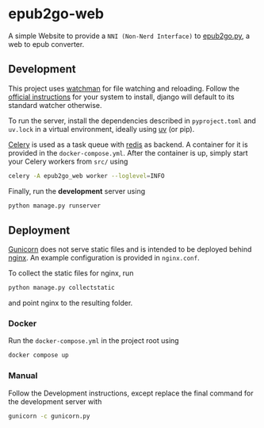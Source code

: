 # epub2go-web
A simple Website to provide a `NNI (Non-Nerd Interface)` to [epub2go.py](https://github.com/eneller/epub2go.py), a web to epub converter.

## Development
This project uses [watchman](https://facebook.github.io/watchman/) for file watching and reloading.
Follow the [official instructions](https://facebook.github.io/watchman/docs/install.html) for your system to install, django will default to its standard watcher otherwise.

To run the server, install the dependencies described in `pyproject.toml` and `uv.lock`
in a virtual environment, ideally using [uv](https://docs.astral.sh/uv/) (or pip).

[Celery](https://docs.celeryq.dev/en/stable/) is used as a task queue with [redis](https://hub.docker.com/_/redis) as backend.
A container for it is provided in the `docker-compose.yml`.
After the container is up, simply start your Celery workers from `src/` using
```bash
celery -A epub2go_web worker --loglevel=INFO
```

Finally, run the **development** server using
```bash
python manage.py runserver
```

## Deployment
[Gunicorn](https://gunicorn.org/) does not serve static files and is intended to be deployed behind [nginx](https://nginx.org/).
An example configuration is provided in `nginx.conf`.

To collect the static files for nginx, run
```bash
python manage.py collectstatic
```
and point nginx to the resulting folder.

### Docker
Run the `docker-compose.yml` in the project root using
```bash
docker compose up
```
### Manual
Follow the Development instructions, except replace the final command for the development server with
```bash
gunicorn -c gunicorn.py
```